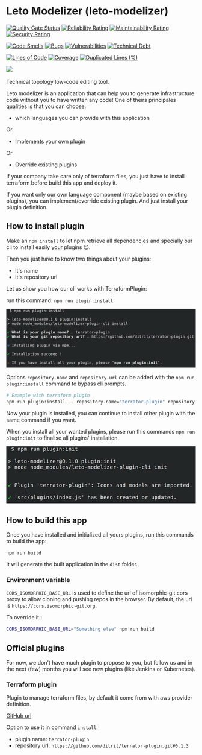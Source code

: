 # Leto Modelizer (leto-modelizer)

[![Quality Gate Status](https://sonarcloud.io/api/project_badges/measure?project=ditrit_leto-modelizer&metric=alert_status)](https://sonarcloud.io/summary/overall?id=ditrit_leto-modelizer)
[![Reliability Rating](https://sonarcloud.io/api/project_badges/measure?project=ditrit_leto-modelizer&metric=reliability_rating)](https://sonarcloud.io/summary/overall?id=ditrit_leto-modelizer)
[![Maintainability Rating](https://sonarcloud.io/api/project_badges/measure?project=ditrit_leto-modelizer&metric=sqale_rating)](https://sonarcloud.io/summary/overall?id=ditrit_leto-modelizer)
[![Security Rating](https://sonarcloud.io/api/project_badges/measure?project=ditrit_leto-modelizer&metric=security_rating)](https://sonarcloud.io/summary/overall?id=ditrit_leto-modelizer)

[![Code Smells](https://sonarcloud.io/api/project_badges/measure?project=ditrit_leto-modelizer&metric=code_smells)](https://sonarcloud.io/summary/overall?id=ditrit_leto-modelizer)
[![Bugs](https://sonarcloud.io/api/project_badges/measure?project=ditrit_leto-modelizer&metric=bugs)](https://sonarcloud.io/summary/overall?id=ditrit_leto-modelizer)
[![Vulnerabilities](https://sonarcloud.io/api/project_badges/measure?project=ditrit_leto-modelizer&metric=vulnerabilities)](https://sonarcloud.io/summary/overall?id=ditrit_leto-modelizer)
[![Technical Debt](https://sonarcloud.io/api/project_badges/measure?project=ditrit_leto-modelizer&metric=sqale_index)](https://sonarcloud.io/summary/overall?id=ditrit_leto-modelizer)

[![Lines of Code](https://sonarcloud.io/api/project_badges/measure?project=ditrit_leto-modelizer&metric=ncloc)](https://sonarcloud.io/summary/overall?id=ditrit_leto-modelizer)
[![Coverage](https://sonarcloud.io/api/project_badges/measure?project=ditrit_leto-modelizer&metric=coverage)](https://sonarcloud.io/summary/overall?id=ditrit_leto-modelizer)
[![Duplicated Lines (%)](https://sonarcloud.io/api/project_badges/measure?project=ditrit_leto-modelizer&metric=duplicated_lines_density)](https://sonarcloud.io/summary/overall?id=ditrit_leto-modelizer)

[![](https://dcbadge.vercel.app/api/server/zkKfj9gj2C?style=flat&theme=default-inverted)](https://discord.gg/zkKfj9gj2C)


Technical topology low-code editing tool.

Leto modelizer is an application that can help you to generate infrastructure code without you to have written any code!
One of theirs principales qualities is that you can choose:


- which languages you can provide with this application

Or

- Implements your own plugin

Or

- Override existing plugins

If your company take care only of terraform files, you just have to install terraform before build this app and deploy it.

If you want only our own language component (maybe based on existing plugins), you can implement/override existing plugin.
And just install your plugin definition.

## How to install plugin

Make an `npm install` to let npm retrieve all dependencies and specially our cli to install easily your plugins 😉.

Then you just have to know two things about your plugins:
- it's name
- it's repository url

Let us show you how our cli works with TerraformPlugin:

run this command: `npm run plugin:install`

![](docs/plugin-install.png)

Options `repository-name` and `repository-url` can be added with the `npm run plugin:install` command to bypass cli prompts.

```bash
# Example with terraform plugin
npm run plugin:install -- repository-name="terrator-plugin" repository-url="https://github.com/ditrit/terrator-plugin.git#0.1.3"
```

Now your plugin is installed, you can continue to install other plugin with the same command if you want.

When you install all your wanted plugins, please run this commands `npm run plugin:init` to finalise all plugins' installation.

![](docs/plugin-init.png)

## How to build this app

Once you have installed and initialized all yours plugins, run this commands to build the app:

```
npm run build
```

It will generate the built application in the `dist` folder.


### Environment variable

`CORS_ISOMORPHIC_BASE_URL` is used to define the url of isomorphic-git cors proxy to allow cloning and pushing repos in the browser.
By default, the url is `https://cors.isomorphic-git.org`.

To override it :

```bash
CORS_ISOMORPHIC_BASE_URL="Something else" npm run build
```

## Official plugins

For now, we don't have much plugin to propose to you, but follow us and in the next (few) months you will see new plugins (like Jenkins or Kubernetes).

### Terraform plugin

Plugin to manage terraform files, by default it come from with aws provider definition.

[GitHub url](https://github.com/ditrit/terrator-plugin)

Option to use it in command `install`:

- plugin name: `terrator-plugin`
- repository url: `https://github.com/ditrit/terrator-plugin.git#0.1.3`



